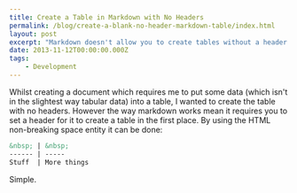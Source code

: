 ```yaml
---
title: Create a Table in Markdown with No Headers
permalink: /blog/create-a-blank-no-header-markdown-table/index.html
layout: post
excerpt: "Markdown doesn't allow you to create tables without a header by default. This little hack allows you to do that."
date: 2013-11-12T00:00:00.000Z
tags:
    - Development
---
```


Whilst creating a document which requires me to put some data (which isn't in the slightest way tabular data) into a table, I wanted to create the table with no headers. However the way markdown works mean it requires you to set a header for it to create a table in the first place. By using the HTML non-breaking space entity it can be done:

```markdown
&nbsp; | &nbsp;
------ | -----
Stuff  | More things
```

Simple.
